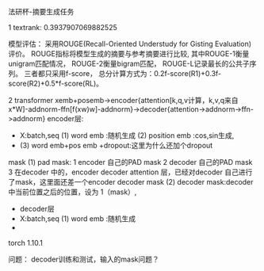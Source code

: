 法研杯-摘要生成任务

1 textrank:
0.3937907069882525


模型评估：
采用ROUGE(Recall-Oriented Understudy for Gisting Evaluation)评价。
ROUGE指标将模型生成的摘要与参考摘要进行比较,
其中ROUGE-1衡量unigram匹配情况，
ROUGE-2衡量bigram匹配，
ROUGE-L记录最长的公共子序列。
三者都只采用f-score，
总分计算方式为：0.2f-score(R1)+0.3f-score(R2)+0.5*f-score(RL)。

2 transformer
xemb+posemb->encoder{attention[k,q,v计算，k,v,q来自x*W]-addnorm-ffn[f(xw)w]-addnorm}->decoder{attention->addnorm->ffn->addnorm}
encoder层:
- X:batch,seq
  (1) word emb :随机生成
  (2) position emb :cos,sin生成,
- (3) word emb+pos emb +dropout:这里为什么还加个dropout


mask
(1) pad mask:
   1 encoder 自己的PAD mask
   2 decoder 自己的PAD mask
   3 在decoder 中的，encoder decoder attention 层，已经对decoder 自己进行了mask，这里面还差一个encoder decoder mask
(2) decoder mask:decoder 中当前位置之后的位置，设为 1（mask）,

- decoder层
- X:batch,seq
  (1) word emb :随机生成
- 
torch	1.10.1

问题：
decoder训练和测试，输入的mask问题？